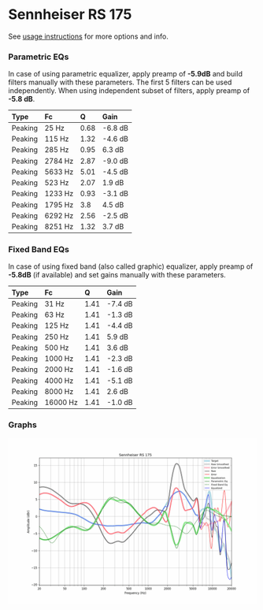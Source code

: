 # Sennheiser RS 175
See [usage instructions](https://github.com/jaakkopasanen/AutoEq#usage) for more options and info.

### Parametric EQs
In case of using parametric equalizer, apply preamp of **-5.9dB** and build filters manually
with these parameters. The first 5 filters can be used independently.
When using independent subset of filters, apply preamp of **-5.8 dB**.

| Type    | Fc      |    Q | Gain    |
|:--------|:--------|:-----|:--------|
| Peaking | 25 Hz   | 0.68 | -6.8 dB |
| Peaking | 115 Hz  | 1.32 | -4.6 dB |
| Peaking | 285 Hz  | 0.95 | 6.3 dB  |
| Peaking | 2784 Hz | 2.87 | -9.0 dB |
| Peaking | 5633 Hz | 5.01 | -4.5 dB |
| Peaking | 523 Hz  | 2.07 | 1.9 dB  |
| Peaking | 1233 Hz | 0.93 | -3.1 dB |
| Peaking | 1795 Hz | 3.8  | 4.5 dB  |
| Peaking | 6292 Hz | 2.56 | -2.5 dB |
| Peaking | 8251 Hz | 1.32 | 3.7 dB  |

### Fixed Band EQs
In case of using fixed band (also called graphic) equalizer, apply preamp of **-5.8dB**
(if available) and set gains manually with these parameters.

| Type    | Fc       |    Q | Gain    |
|:--------|:---------|:-----|:--------|
| Peaking | 31 Hz    | 1.41 | -7.4 dB |
| Peaking | 63 Hz    | 1.41 | -1.3 dB |
| Peaking | 125 Hz   | 1.41 | -4.4 dB |
| Peaking | 250 Hz   | 1.41 | 5.9 dB  |
| Peaking | 500 Hz   | 1.41 | 3.6 dB  |
| Peaking | 1000 Hz  | 1.41 | -2.3 dB |
| Peaking | 2000 Hz  | 1.41 | -1.6 dB |
| Peaking | 4000 Hz  | 1.41 | -5.1 dB |
| Peaking | 8000 Hz  | 1.41 | 2.6 dB  |
| Peaking | 16000 Hz | 1.41 | -1.0 dB |

### Graphs
![](./Sennheiser%20RS%20175.png)